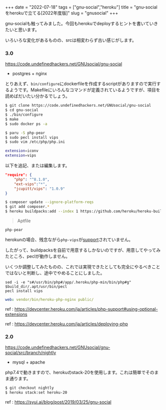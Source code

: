 +++
date = "2022-07-18"
tags = ["gnu-social","heroku"]
title = "gnu-socialをherokuで立てる[2022年度版]"
slug = "gnusocial"
+++

gnu-socialも触ってみました。今回もherokuでdeployするヒントを書いていきたいと思います。

いろいろな変化があるものの、srcは相変わらず古い感じがします。

### 3.0

https://code.undefinedhackers.net/GNUsocial/gnu-social

- postgres + nginx

とりあえず、`bin/configure`にdockerfileを作成するscriptがありますので実行するようです。Makefileにいろんなコマンドが定義されているようですが、項目を読めばだいたい分かるでしょう。

```sh
$ git clone https://code.undefinedhackers.net/GNUsocial/gnu-social
$ cd gnu-social
$ ./bin/configure
$ make
$ sudo docker ps -a
```

```sh
$ paru -S php-pear
$ sudo pecl install vips
$ sudo vim /etc/php/php.ini
```

```sh
extension=iconv
extension=vips
```

以下を追記、または編集します。

```json:composer.json
"require": {
	"php": "^8.1.0",
	"ext-vips":"*",
	"jcupitt/vips": "1.0.9"
}
```

```sh
$ composer update --ignore-platform-reqs
$ git add composer.*
$ heroku buildpacks:add --index 1 https://github.com/heroku/heroku-buildpack-apt
```

> Aptfile

```
php-pear
```

herokunの場合、残念ながら`php-vips`が[support](https://devcenter.heroku.com/ja/articles/php-support#using-optional-extensions)されていません。

したがって、buildpacksを自前で用意するしかないのですが、用意してやってみたところ、peclが動作しません。

いくつか調整してみたものの、これでは実現できたとしても完全にやるべきことではないと判断し、途中でやめることにしました。

```sh:bin/compile
sed -i -e "s#/usr/bin/php#/app/.heroku/php-min/bin/php#g" $build_dir/.apt/usr/bin/pecl
pecl install vips
```

```yml:heroku.yml
web: vendor/bin/heroku-php-nginx public/
```

ref : https://devcenter.heroku.com/ja/articles/php-support#using-optional-extensions

ref : https://devcenter.heroku.com/ja/articles/deploying-php

### 2.0

https://code.undefinedhackers.net/GNUsocial/gnu-social/src/branch/nightly

- mysql + apache

php7.4で動きますので、herokuのstack-20を使用します。これは簡単でそのまま通ります。

```sh
$ git checkout nightly
$ heroku stack:set heroku-20
```

ref : https://syui.ai/blog/post/2019/03/25/gnu-social
